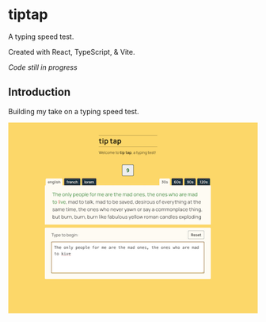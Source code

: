 # tiptap

A typing speed test.

Created with React, TypeScript, & Vite.

_Code still in progress_

## Introduction

Building my take on a typing speed test.

![alt text](./src/assets/tip-tap-running-thumb.png "A screenshot of the tiptap typing test main page showing a countdown timer and a block of text above an input field against a daffodil yellow background")
